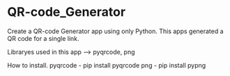 # QR-code_Generator
Create a QR-code Generator app using only Python.
This apps generated a QR code for a single link.

Libraryes used in this app --> pyqrcode, png

How to install.
pyqrcode - pip install pyqrcode
png - pip install pypng
